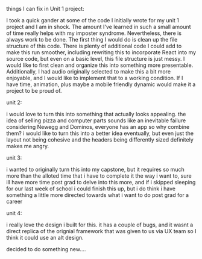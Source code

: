 things I can fix in Unit 1 project:

I took a quick gander at some of the code I initially wrote for my unit 1 project and I am in shock. The amount I've learned in such a small amount of time really helps with my imposter syndrome. Nevertheless, there is always work to be done. The first thing I would do is clean up the file structure of this code. There is plenty of additional code I could add to make this run smoother, including rewriting this to incorporate React into my source code, but even on a basic level, this file structure is just messy. I would like to first clean and organize this into something more presentable. Additionally, I had audio originally selected to make this a bit more enjoyable, and I would like to implement that to a working condition. If I have time, animation, plus maybe a mobile friendly dynamic would make it a project to be proud of.

unit 2:

i would love to turn this into something that actually looks appealing. the idea of selling pizza and computer parts sounds like an inevitable failure considering Newegg and Dominos, everyone has an app so why combine them? i would like to turn this into a better idea eventually, but even just the layout not being cohesive and the headers being differently sized definitely makes me angry.

unit 3:

i wanted to originally turn this into my capstone, but it requires so much more than the alloted time that i have to complete it the way i want to, sure ill have more time post grad to delve into this more, and if i skipped sleeping for our last week of school i could finish this up, but i do think i have something a little more directed towards what i want to do post grad for a career

unit 4:

i really love the design i built for this. it has a couple of bugs, and it wasnt a direct replica of the orignial framework that was given to us via UX team so I think it could use an alt design.

decided to do something new....
